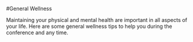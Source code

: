 #General Wellness

Maintaining your physical and mental health are important in all aspects of your life. Here are some general wellness tips to help you during the conference and any time.
